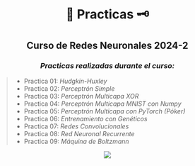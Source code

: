 <div align="center">

#  📜 Practicas 🗝️

##   Curso de Redes Neuronales 2024-2
 
###  <em> Practicas realizadas durante el curso: </em>
</div>

> -  Practica 01: <em> Hudgkin-Huxley </em>
> -  Practica 02: <em> Perceptrón Simple </em>
> -  Practica 03: <em> Perceptrón Multicapa XOR </em>
> -  Practica 04: <em> Perceptrón Multicapa MNIST con Numpy </em>
> -  Practica 05: <em> Perceptrón Multicapa con PyTorch (Póker) </em>
> -  Practica 06: <em> Entrenamiento con Genéticos </em>
> -  Practica 07: <em> Redes Convolucionales </em>
> -  Practica 08: <em> Red Neuronal Recurrente </em>
> -  Practica 09: <em> Máquina de Boltzmann </em>



<div align="center">

[![](https://miro.medium.com/v2/resize:fit:1050/0*HQ7WKolP9iEr0z6x.gif)](https://www.youtube.com/watch?v=w8KQmps-Sog)

</div>

